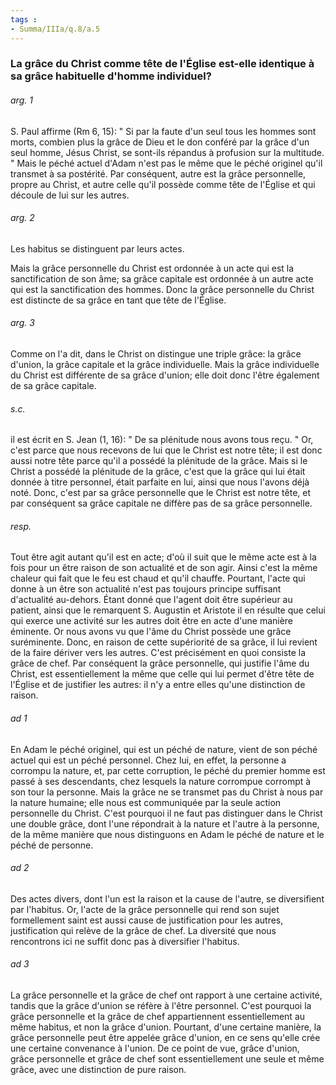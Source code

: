 ```yaml
---
tags : 
- Summa/IIIa/q.8/a.5
---
```


### La grâce du Christ comme tête de l'Église est-elle identique à sa grâce habituelle d'homme individuel?

###### arg. 1
S. Paul affirme (Rm 6, 15): " Si par la faute d'un seul tous les hommes sont morts, combien plus la grâce de Dieu et le don conféré par la grâce d'un seul homme, Jésus Christ, se sont-ils répandus à profusion sur la multitude. " Mais le péché actuel d'Adam n'est pas le même que le péché originel qu'il transmet à sa postérité. Par conséquent, autre est la grâce personnelle, propre au Christ, et autre celle qu'il possède comme tête de l'Église et qui découle de lui sur les autres. 

###### arg. 2
Les habitus se distinguent par leurs actes. 

Mais la grâce personnelle du Christ est ordonnée à un acte qui est la sanctification de son âme; sa grâce capitale est ordonnée à un autre acte qui est la sanctification des hommes. Donc la grâce personnelle du Christ est distincte de sa grâce en tant que tête de l'Église. 

###### arg. 3
Comme on l'a dit, dans le Christ on distingue une triple grâce: la grâce d'union, la grâce capitale et la grâce individuelle. Mais la grâce individuelle du Christ est différente de sa grâce d'union; elle doit donc l'être également de sa grâce capitale. 

###### s.c.
il est écrit en S. Jean (1, 16): " De sa plénitude nous avons tous reçu. " Or, c'est parce que nous recevons de lui que le Christ est notre tête; il est donc aussi notre tête parce qu'il a possédé la plénitude de la grâce. Mais si le Christ a possédé la plénitude de la grâce, c'est que la grâce qui lui était donnée à titre personnel, était parfaite en lui, ainsi que nous l'avons déjà noté. Donc, c'est par sa grâce personnelle que le Christ est notre tête, et par conséquent sa grâce capitale ne diffère pas de sa grâce personnelle. 

###### resp.
Tout être agit autant qu'il est en acte; d'où il suit que le même acte est à la fois pour un être raison de son actualité et de son agir. Ainsi c'est la même chaleur qui fait que le feu est chaud et qu'il chauffe. Pourtant, l'acte qui donne à un être son actualité n'est pas toujours principe suffisant d'actualité au-dehors. Étant donné que l'agent doit être supérieur au patient, ainsi que le remarquent S. Augustin et Aristote il en résulte que celui qui exerce une activité sur les autres doit être en acte d'une manière éminente. Or nous avons vu que l'âme du Christ possède une grâce suréminente. Donc, en raison de cette supériorité de sa grâce, il lui revient de la faire dériver vers les autres. C'est précisément en quoi consiste la grâce de chef. Par conséquent la grâce personnelle, qui justifie l'âme du Christ, est essentiellement la même que celle qui lui permet d'être tête de l'Église et de justifier les autres: il n'y a entre elles qu'une distinction de raison. 

###### ad 1
En Adam le péché originel, qui est un péché de nature, vient de son péché actuel qui est un péché personnel. Chez lui, en effet, la personne a corrompu la nature, et, par cette corruption, le péché du premier homme est passé à ses descendants, chez lesquels la nature corrompue corrompt à son tour la personne. Mais la grâce ne se transmet pas du Christ à nous par la nature humaine; elle nous est communiquée par la seule action personnelle du Christ. C'est pourquoi il ne faut pas distinguer dans le Christ une double grâce, dont l'une répondrait à la nature et l'autre à la personne, de la même manière que nous distinguons en Adam le péché de nature et le péché de personne. 

###### ad 2
Des actes divers, dont l'un est la raison et la cause de l'autre, se diversifient par l'habitus. Or, l'acte de la grâce personnelle qui rend son sujet formellement saint est aussi cause de justification pour les autres, justification qui relève de la grâce de chef. La diversité que nous rencontrons ici ne suffit donc pas à diversifier l'habitus. 

###### ad 3
La grâce personnelle et la grâce de chef ont rapport à une certaine activité, tandis que la grâce d'union se réfère à l'être personnel. C'est pourquoi la grâce personnelle et la grâce de chef appartiennent essentiellement au même habitus, et non la grâce d'union. Pourtant, d'une certaine manière, la grâce personnelle peut être appelée grâce d'union, en ce sens qu'elle crée une certaine convenance à l'union. De ce point de vue, grâce d'union, grâce personnelle et grâce de chef sont essentiellement une seule et même grâce, avec une distinction de pure raison. 

